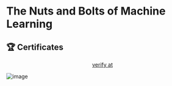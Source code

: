 # The Nuts and Bolts of Machine Learning


## 🏆 Certificates 


<p align="middle">
  <a href="https://www.coursera.org/account/accomplishments/verify/OTEL6G6DKLEZ" target="_blank">
    verify at
  </a>

![image](https://github.com/user-attachments/assets/099e66f1-a650-437f-8c5d-bd84990d6293)


</p>
